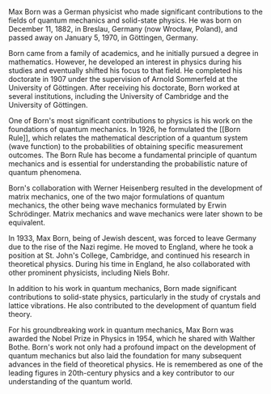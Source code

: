 
Max Born was a German physicist who made significant contributions to the fields of quantum mechanics and solid-state physics. He was born on December 11, 1882, in Breslau, Germany (now Wrocław, Poland), and passed away on January 5, 1970, in Göttingen, Germany.

Born came from a family of academics, and he initially pursued a degree in mathematics. However, he developed an interest in physics during his studies and eventually shifted his focus to that field. He completed his doctorate in 1907 under the supervision of Arnold Sommerfeld at the University of Göttingen. After receiving his doctorate, Born worked at several institutions, including the University of Cambridge and the University of Göttingen.

One of Born's most significant contributions to physics is his work on the foundations of quantum mechanics. In 1926, he formulated the [[Born Rule]], which relates the mathematical description of a quantum system (wave function) to the probabilities of obtaining specific measurement outcomes. The Born Rule has become a fundamental principle of quantum mechanics and is essential for understanding the probabilistic nature of quantum phenomena.

Born's collaboration with Werner Heisenberg resulted in the development of matrix mechanics, one of the two major formulations of quantum mechanics, the other being wave mechanics formulated by Erwin Schrödinger. Matrix mechanics and wave mechanics were later shown to be equivalent.

In 1933, Max Born, being of Jewish descent, was forced to leave Germany due to the rise of the Nazi regime. He moved to England, where he took a position at St. John's College, Cambridge, and continued his research in theoretical physics. During his time in England, he also collaborated with other prominent physicists, including Niels Bohr.

In addition to his work in quantum mechanics, Born made significant contributions to solid-state physics, particularly in the study of crystals and lattice vibrations. He also contributed to the development of quantum field theory.

For his groundbreaking work in quantum mechanics, Max Born was awarded the Nobel Prize in Physics in 1954, which he shared with Walther Bothe. Born's work not only had a profound impact on the development of quantum mechanics but also laid the foundation for many subsequent advances in the field of theoretical physics. He is remembered as one of the leading figures in 20th-century physics and a key contributor to our understanding of the quantum world.